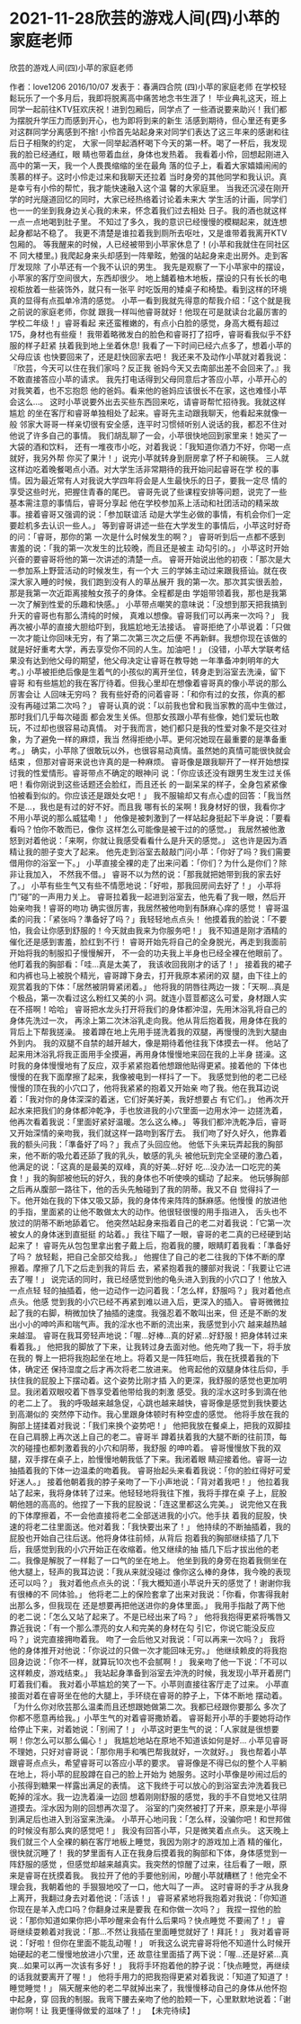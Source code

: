 # 2021-11-28欣芸的游戏人间(四)小苹的家庭老师



欣芸的游戏人间(四)小苹的家庭老师



作者：love1206
2016/10/07
发表于：春满四合院
(四)小苹的家庭老师
在学校轻鬆玩乐了一个多月后，我即将脱离高中痛苦地念书生涯了！
毕业典礼这天，班上同学一起前往KTV狂欢庆祝！进到包厢后，同学点了 一些酒说要来助兴！我们都为摆脱升学压力而感到开心，也为即将到来的新生 活感到期待，但心里还有更多对这群同学分离感到不捨!
小伶首先站起身来对同学们表达了这三年来的感谢和往后日子相聚的约定， 大家一同举起酒杯喝下今天的第一杯。喝了一杯后，我发现我的脸已经通红，眼 睛也带着血丝，身体也发热着。
我看着小伶，回想起刚进入高中的第一天，我一个人畏畏缩缩的坐在最角 落的位子上，看着大家嬉嬉闹闹的羡慕的样子。这时小伶走过来和我聊天还拉着 当时身旁的其他同学和我认识。真是幸亏有小伶的帮忙，我才能快速融入这个温 馨的大家庭里。
当我还沉浸在刚开学的时光隧道回忆的同时，大家已经热络着讨论着未来大 学生活的计画，同学们也一一的坐到我身边关心我的未来，怀念着我们过去相处 日子。我的酒也就这样一点一点地喝到肚子里。
不知过了多久，我的意识已经慢慢的模糊起来，就连想起身都站不稳了。 我更不清楚是谁拉着我到厕所去呕吐，又是谁带着我离开KTV包厢的。
等我醒来的时候，人已经被带到小苹家休息了！(小苹和我就住在同社区不 同大楼里。)
我爬起身来头却感到一阵晕眩，勉强的站起身来走出房外。走到客厅发现除 了小苹还有一个我不认识的男生。
我先是观察了一下小苹家中的摆设，小苹家的客厅空间很大，东西却很少。 地上舖着柚木地板，摆设的只有长长的电视柜放着一些装饰外，就只有一张平 时吃饭用的矮桌子和椅垫。看到这样的环境真的显得有点孤单冷清的感觉。
小苹一看到我就先得意的帮我介绍：「这个就是我之前说的家庭老师，你就 跟我一样叫他睿哥就好！他现在可是就读台北最厉害的学校二年级！」睿哥看起 来还蛮稚嫩的，有点小白脸的感觉，身高大概有超过175，身材也有些瘦！
我带着略微发白的脸色和睿哥打了招呼，睿哥看我似乎不舒服的样子赶紧 扶着我到地上坐着休息! 我看了一下时间已经六点多了，想着小苹的父母应该 也快要回来了，还是赶快回家去吧！
我还来不及动作小苹就对着我说：『欣芸，今天可以住在我们家吗？反正我 爸妈今天又去南部出差不会回来了。』我不敢直接答应小苹的请求。
我先打电话得到父母同意后才答应小苹，小苹开心的对我笑着，也不忘抱怨 他的爸妈。看来他的爸妈应该很长不在家，这也难怪小苹会这么...。
这时小苹说要外出去买些东西回来吃，请睿哥帮忙招待我。我就这样尴尬 的坐在客厅和睿哥单独相处了起来。睿哥先主动跟我聊天，他看起来就像一般 邻家大哥哥一样亲切很有安全感，连平时习惯倾听别人说话的我，都忍不住对 他说了许多自己的事情。
我们胡乱聊了一会，小苹很快地回到家里来！她买了一大袋的酒和饮料， 还有一堆夜市小吃，对着我说：「我知道你酒力不好，你喝一点就好，我另外帮 你买了果汁！」说完小苹就转身到厨房拿了杯子和碗筷。
三人就这样边吃着晚餐喝点小酒。对大学生活非常期待的我开始问起睿哥在学 校的事情。因为最近常有人对我说大学四年将会是人生最快乐的日子，要我一定尽 情的享受这些时光，把握住青春的尾巴。
睿哥先说了些课程安排等问题，说完了一些基本需注意的事情后，睿哥分享起 他在学校参加系上活动和社团活动的精采故事。接着睿哥又强调的说：「参加联谊活 动是大学生必做的事情，有机会你们一定要趁机多去认识一些人。」
等到睿哥讲述一些在大学发生的事情后，小苹这时好奇的问：「睿哥，那你的第 一次是什么时候发生的啊？」
睿哥听到后一点都不感到害羞的说：「我的第一次发生的比较晚，而且还是被主 动勾引的。」
小苹这时开始兴奋的要睿哥将他的第一次讲述的清楚一点。
睿哥开始说出他的初夜：「那次是大一参加系上野营活动的时候发生，有一个大 三的学姊主动过来跟我搭讪。就在夜深大家入睡的时候，我们跑到没有人的草丛展开 我的第一次。那次其实很丢脸，那是我第一次近距离接触女孩子的身体。全程都是由 学姐带领着我，那也是我第一次了解到性爱的乐趣和快感。」
小苹带点嘲笑的意味说：「没想到那天把我搞到升天的睿哥也有那么清纯的时候， 真难以想像。睿哥我们可以再来一次吗？」
我再次被小苹的直接大胆给吓到，我尴尬地无法接话。
睿哥拒绝了小苹说着：「只做一次才能让你回味无穷，有了第二次第三次之后便 不再新鲜。我想你现在该做的就是好好重考大学，再去享受你不同的人生。加油吧！」
(没错，小苹大学联考结果没有达到他父母的期望，他父母决定让睿哥在教导她 一年準备冲刺明年的大考。)
小苹被拒绝后像是生着气的小孩似的离开坐位，转身走到浴室去洗澡，留下睿哥 和有些尴尬的我在客厅待着。但我心里却在想像着睿哥真的像小苹说的那么厉害会让 人回味无穷吗？
我有些好奇的问着睿哥：「和你有过的女孩，你真的都没有再碰过第二次吗？」
睿哥认真的说：「以前我也曾和我当家教的高中生做过，那时我们几乎每次碰面 都会发生关係。但那女孩跟小苹有些像，她们爱玩也敢玩，不过却也很容易动真情。 对于我而言，她们都只是我的性爱对象不是交往对象，为了避免一样的麻烦，我当 然得拒绝小苹。更何况她现在最重要的是準备重考。」
确实，小苹除了很敢玩以外，也很容易动真情。虽然她的真情可能很快就会结束 ，但那对睿哥来说也许真的是一种麻烦。
睿哥像是跟我聊开了一样开始想探讨我的性爱情形。睿哥带点不确定的眼神问 说：「你应该还没有跟男生发生过关係吧！看你刚说到这些话题还会脸红，而且还长 的一副呆呆的样子，全身包紧紧像怕被看到似的。你应该还是跟处女吧！」
我不服输却又有点心虚的回答：「我当然不是…，我也是有过的好不好。而且我 哪有长的呆啊！我身材好的很，我看你才不用小苹说的那么威猛嘞！」
他像是被刺激到了一样站起身挺起下半身说：「要看看吗？怕你不敢而已，像你 这样怎么可能像是被干过的的感觉。」
我居然被他激怒到对着他说：「来啊，你就让我感受看看什么是升天的感觉。」 这也许是因为酒精让我的胆子变大了起来。
他先走到浴室去敲敲门问小苹：「你好了吗？我们需要借用你的浴室一下。」
小苹直接全裸的走了出来问着：「你们？为什么是你们？除非让我加入， 不然我不借。」
睿哥不以为然的说：「那我就把她带到我的家去好了。」
小苹有些生气又有些不情愿地说：「好啦，那我回房间去好了！」 小苹将门”碰”的一声用力关上。
睿哥拉着我一起进到浴室去，他先看了我一眼，然后开始亲吻我！睿哥的吻功 确实很厉害，我居然被他吻到有酥麻心痒的感觉！
睿哥温柔的问我：「紧张吗？準备好了吗？」我轻轻地点点头！
他摸着我的脸说：「不要怕，我会让你感到舒服的！今天就由我来为你服务吧！」 我不知道是刚才酒精的催化还是感到害羞，脸红到不行！
睿哥开始先将自己的全身脱光，再走到我面前开始将我的制服扣子慢慢解开， 不一会的功夫我上半身也已经全裸在他眼前了。他盯着我的胸部看：「哇…真是太美了， 我该收回我刚才的话了！」
接着我的裙子和内裤也马上被脱个精光，睿哥蹲下身去，打开我原本紧闭的双 腿，由下往上的观赏着我的下体：「居然被阴脣紧闭着。」
他将我的阴唇往两边一拨：「天啊…真是个极品，第一次看过这么粉红又美的小 洞。就连小荳荳都这么可爱，身材跟人实在不搭啊！哈哈」
睿哥把水龙头打开将我们的身体都沖湿，先用沐浴乳将自己的身体先洗过一次， 再涂上第二次沐浴乳走向我。他从背后抱着我，用身体在我的背后上下帮我搓澡。 接着蹲在地上先用手搓洗着我的双腿，再慢慢的洗到大腿由外到内。
我的双腿不自禁的越开越大，像是期待着他往我下体摸去一样。
他站了起来用沐浴乳将我正面用手全摸遍，再用身体慢慢地来回在我的上半身 搓澡。这时我的身体慢慢地有了反应，双手紧紧抱着他想跟他贴得更紧。接着他的 下体也慢慢的在我下面摩擦了起来，我像被电到一样抖了一下。
我感觉到他的老二已经慢慢的顶在我的小穴口了，他将我紧紧的抱着又开始亲 吻了我。他在我耳边说着：「我对你的身体深深的着迷，它们好美好美，我好想要占 有它们。」
他再次开起水来把我们的身体都沖乾净，手也放进我的小穴里面一边用水沖一 边搓洗着，他再次看着我说：「里面好紧好温暖。怎么这么棒。」
等我们都沖洗乾净后，睿哥又开始深情的亲吻我，我们就这样一路吻到客厅去。 我们吻了好久好久，他靠着我的额头问我：「準备好了吗？」我点了头回应他。
他低下头来玩弄起我的胸部来，他不断的吸允着还舔了我的乳头，敏感的乳头 被他玩到完全坚硬的激凸着，他满足的说：「这真的是最美的双峰，真的好美…好好 吃…没办法一口吃完的美食！」我的胸部被他玩的好久，我的身体也不听使唤的蠕动 了起来。
他玩够胸部之后再从腹部一路往下，他的舌头先触碰到了我的阴蒂。我又不自 觉得抖了一下。他开始在我的下体又吸又舔，我的身体传来阵阵的酥麻感。他慢慢 的放进他的手指，里面紧的让他不敢做太大的动作。他很轻很慢的用手指进入， 舌头也不放过的阴蒂不断地舔着它。
他突然站起身来指着自己的老二对着我说：「它第一次被女人的身体迷到直挺挺 的站着。」我往下瞄了一眼，睿哥的老二真的已经硬到站起来了！
睿哥先从包包里拿出套子戴上后，抱着我的腰，眼睛盯着我看：「準备好了吗？ 放轻鬆，把自己全部交给我。」
他握住了自己的老二往我的下体不断的摩擦着。摩擦了几下之后走到我的背后 去，紧紧抱着我的腰部对我说：「我要让它进去了喔！」
说完话的同时，我已经感觉到他的龟头进入到我的小穴口了！他放入一点点轻 轻的抽插着，他一边动作一边问着我：「怎么样，舒服吗？」我对着他点点头。他感 觉到我的小穴已经不再紧到难以进入后，更深入的插入。
睿哥微微拉起了我的右脚，稍微加快了抽插的速度。我强忍着不敢叫出来，但 还是不断的发出小小的呻吟声和喘气声。我的淫水也不断的流出来，我感觉到小穴 越来越热越来越湿。
睿哥在我耳旁轻声地说：「喔…好棒…真的好紧…好舒服！把身体转过来看着我。」
他把我的脚放了下来，让我转过身去面对他。他先吻了我一下，将手放在我的 臀上一把将我抱起坐在地上。将着又是一阵狂吻后，我在抚摸着我的下体，确定还 保持湿度之后才再次将老二放进来。
他弯起他的双腿身体往后仰，手扶住我的屁股上下摆动着。这个姿势比刚才插 入的更深，我舒服的感觉也更加明显。我闭着双眼咬着下唇享受着他带给我的刺激 感受。我的淫水这时多到滴在他的老二上了。
我的呼吸越来越急促，心跳也越来越快，睿哥像是感觉到我快要达到高潮似的 突然停下动作。我心里跟身体顿时有种空虚的感觉。
他将手放在我的胸部上搓揉着对我说：「我们来换个姿势吧！」
他把我放在餐桌上，把我的双脚挂在自己肩膀上再次送上自己的老二。睿哥半 蹲着扶着我的大腿不断的往前顶，每次的碰撞也都刺激着我的小穴和阴蒂，我舒服 的呻吟着。
睿哥慢慢放下我的双腿，双手撑在桌子上，脸慢慢地朝我低了下来。我闭着眼 睛迎接着他。睿哥一边抽插着我的下体一边温柔的吻着我。
睿哥抬起头来看着我说：「你的脸红得好可爱好迷人。」
接着他朝着我的脖子亲吻了一下小声地说：「背对着我吧！」
他拉着我站了起来，我将身体转了过来。他轻轻地将我往下推，我将手撑在桌 子上，屁股朝他翘的高高的。他捏了一下我的屁股说：「连这里都这么完美。」
说完他又在我的下体摩擦着，不一会他直接将老二全部送进我的小穴。他手扶 着我的屁股，快速的将老二往里面送。他对着我：「我快要出来了！」
他持续的不断抽插着，我的屁股也开始自己往后送。他将身体往前倾，从背后 抱着我的胸部继续插了几下后，我感觉到我的小穴开始正在收缩着。他又继续的抽 插几下后才拔出他的老二。我像是解脱了一样鬆了一口气的坐在地上。
他坐到我的身旁在抱着我侧坐在他大腿上，轻声的我耳边说：「我从来就没碰过 像你这么棒的身体，我今晚的表现还可以吗？」
我对着他点点头的说：「我大概知道小苹说升天的感觉了！谢谢你我有很棒的不 同体验。」
他将老二上的保险套拿了出来对我说：「你看，你害得我射出那么多，但我现在 还是想要再把他送进你的身体里面。」
我用手指敲了两下他的老二说：「怎么又站了起来了。不是已经出来了吗？」
他将我抱得更紧将嘴唇又靠近我说：「有一个那么漂亮的女人和完美的身材在勾 引它，你说它能没反应吗？」说完直接拥吻着我。
吻了一会后他又对我说：「可以再来一次吗？」
我将他的身体推开对他说：「你说过的只做一次才能回味无穷。」
他继续赖皮的将我抱回身边说：「你不一样，就算玩10次也不会腻啊！」
我亲吻了他一下说：「不可以这样赖皮，游戏结束。」
我站起身準备到浴室去沖洗的时候，我发现小苹开着房门盯着我们看。 我对着小苹尴尬的笑了一下。小苹则直接往客厅走了过来。
小苹直接面对着在睿哥坐在他的大腿上，手环绕在睿哥的脖子上，下体不断地 摆动着。「为什么你对欣芸那么温柔而且还想跟她做第二次。我都已经跟你要那么 多次了你都不愿意再给我。」小苹生气的对着睿哥撒娇着。
睿哥鬆开小苹的手要她将动作给停止下来，对着她说：「别闹了！」
小苹这时更生气的说：「人家就是很想要啊！你怎么可以那么偏心！」
我尴尬地站在原地不知道该如何是好…
小苹见睿哥不理她，只好对睿哥说：「那你用手和嘴巴帮我就好，一次就好。」 我也帮着小苹跟睿哥点点头，希望睿哥可以答应小苹的要求。
睿哥像是不得已似的整个人平躺在地上，将小苹的屁股蹲在自己的脸上开始为 她服务。这时小苹像是吵闹过后的小孩得到糖果一样露出满足的表情。
这下我终于可以放心的到浴室去沖洗着我已乾掉的淫水。我一边洗着澡一边回 想着刚刚舒服的感觉，我的手不自觉地又往阴道摸去。淫水因为刚的回想再次湿了。
浴室的门突然被打了开来，原来是小苹得到满足后也进入到浴室来洗澡。
小苹开心地问我：「怎么样，没骗你吧！和世邦做的时候没有那么爽的感觉吧！」 我没有回答小苹，只是微笑着点点头。
这天晚上我们就三个人全裸的躺在客厅地板上睡觉，我因为刚才的游戏加上酒 精的催化，很快就沉睡了！
我的梦里面有人正在我身后摸着我的胸部和下体，身体感觉到一阵舒服的感觉 ，但感觉却越来越真实。我突然的惊醒了过来，往后看了一眼，原来是睿哥在抚摸着我。
我拉开了他的手要他别闹，吵醒小苹就糟糕了！他完全不理会我，我朝着他的 手狠狠地咬了一口，他大叫了一声。
这时睿哥的手才从我身上离开，我翻过身去对着他说：「活该！」
睿哥紧紧地将我抱着对我说：「你知道你现在是羊入虎口吗？你翻身过来是要我 在和你做一次吗？」
我捏一捏他的脸说：「那你知道如果你把小苹吵醒来会有什么后果吗？快点睡觉 不要闹了！」
睿哥继续耍赖着对我说：「那…不然让我插在里面睡觉就好了！拜託！」
我对着睿哥说：「好啦！但你在里面不能乱动喔！」
听我这么说完睿哥将他不知道什么时候开始硬起的老二慢慢地放进小穴里，还 故意往里面插了两下说：「喔…还是好紧…真爽…如果可以再一次该有多好！」
我将手环抱着他的脖子说：「快点睡觉，再继续的话我就要离开了喔！」
他将手用力的把我抱得更紧对着我说：「知道了知道了！睡觉睡觉！」
隔天醒来他的老二早就掉出来了，我慢慢移动自己的身体从他怀抱中起身，穿 回我的制服。我弯下腰去亲吻了他的脸颊一下，心里默默地说着：「谢谢你啊！让 我更懂得做爱的滋味了！」
【未完待续】



